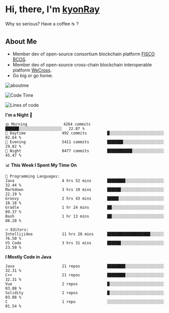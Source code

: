 # Hi, there, I'm [kyonRay](https://kyonRay.github.io)

Why so serious? Have a coffee ☕️ ?

## About Me

- Member dev of open-source consortium blockchain platform [FISCO BCOS](https://github.com/FISCO-BCOS).
- Member dev of open-source cross-chain blockchain interoperable platform [WeCross](https://github.com/WeBankBlockchain/WeCross).
- Go big or go home.

![aboutme](https://github-readme-stats.vercel.app/api?username=kyonRay&count_private=true&show_icons=true)

<!-- ![top-langs](https://github-readme-stats.vercel.app/api/top-langs/?username=kyonRay&layout=compact&hide=shell,html) -->

<!--START_SECTION:waka-->
![Code Time](http://img.shields.io/badge/Code%20Time-290%20hrs%203%20mins-blue)

![Lines of code](https://img.shields.io/badge/From%20Hello%20World%20I%27ve%20Written-13.7%20million%20lines%20of%20code-blue)

**I'm a Night 🦉** 

```text
🌞 Morning                4264 commits        ██████░░░░░░░░░░░░░░░░░░░   22.87 % 
🌆 Daytime                492 commits         █░░░░░░░░░░░░░░░░░░░░░░░░   02.64 % 
🌃 Evening                5411 commits        ███████░░░░░░░░░░░░░░░░░░   29.02 % 
🌙 Night                  8477 commits        ███████████░░░░░░░░░░░░░░   45.47 % 
```


📊 **This Week I Spent My Time On** 

```text
💬 Programming Languages: 
Java                     4 hrs 52 mins       ████████░░░░░░░░░░░░░░░░░   32.44 % 
Markdown                 3 hrs 19 mins       ██████░░░░░░░░░░░░░░░░░░░   22.19 % 
Groovy                   2 hrs 43 mins       █████░░░░░░░░░░░░░░░░░░░░   18.18 % 
Gradle                   1 hr 24 mins        ██░░░░░░░░░░░░░░░░░░░░░░░   09.37 % 
Bash                     1 hr 13 mins        ██░░░░░░░░░░░░░░░░░░░░░░░   08.20 % 

🔥 Editors: 
Intellijidea             11 hrs 28 mins      ███████████████████░░░░░░   76.50 % 
VS Code                  3 hrs 31 mins       ██████░░░░░░░░░░░░░░░░░░░   23.50 % 
```

**I Mostly Code in Java** 

```text
Java                     21 repos            ████████░░░░░░░░░░░░░░░░░   32.31 % 
C++                      21 repos            ████████░░░░░░░░░░░░░░░░░   32.31 % 
Vue                      2 repos             █░░░░░░░░░░░░░░░░░░░░░░░░   03.08 % 
Solidity                 2 repos             █░░░░░░░░░░░░░░░░░░░░░░░░   03.08 % 
C                        1 repo              ░░░░░░░░░░░░░░░░░░░░░░░░░   01.54 % 
```




<!--END_SECTION:waka-->
